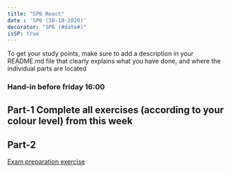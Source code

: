 ```yaml
---
title: "SP6 React"
date : 'SP6 (30-10-2020)'
decorator: "SP6 (#date#)"
isSP: true
---
```

<!-- REMOVE ME: Setting isSP ensures this pages gets added to the list of Studypoint exercises -->

To get your study points, make sure to add a description in your README.md file that clearly explains what you have done, and where the individual parts are located
### Hand-in before friday 16:00

## Part-1 Complete all exercises (according to your colour level) from this week

<!-- REMOVE ME: The tag below will insert all day-exercises given for this week -->
<!-- REMOVE ME: PeriodFolder and weekFolder MUST match the real folder names -->

<!--PeriodExercises Flow-3/week1 PeriodExercises--> 

## Part-2
[Exam preparation exercise](https://docs.google.com/document/d/1AvT_g3dmCLP65Pw441KyDf4IeCYn-uhdUpcrvb92jyI/edit?usp=sharing)
